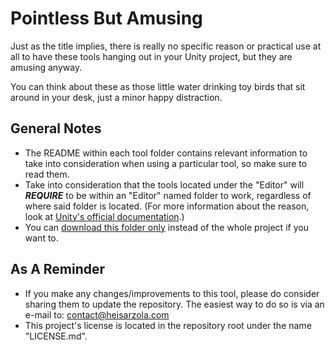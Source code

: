 # Pointless But Amusing
Just as the title implies, there is really no specific reason or practical use at all to have these tools hanging out in your Unity project, but they are amusing anyway.

You can think about these as those little water drinking toy birds that sit around in your desk, just a minor happy distraction.

## General Notes

* The README within each tool folder contains relevant information to take into consideration when using a particular tool, so make sure to read them.
* Take into consideration that the tools located under the "Editor" will ***REQUIRE*** to be within an "Editor" named folder to work, regardless of where said folder is located. (For more information about the reason, look at [Unity's official documentation](https://docs.unity3d.com/560/Documentation/Manual/SpecialFolders.html).)
* You can [download this folder only](https://minhaskamal.github.io/DownGit/#/home?url=https://github.com/heisarzola/Unity-Development-Tools/tree/master/Pointless%20But%20Amusing) instead of the whole project if you want to.

## As A Reminder 
* If you make any changes/improvements to this tool, please do consider sharing them to update the repository. The easiest way to do so is via an e-mail to: contact@heisarzola.com
* This project's license is located in the repository root under the name "LICENSE.md".
